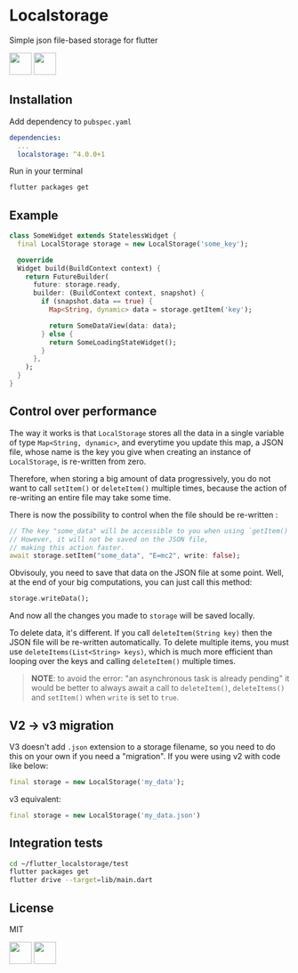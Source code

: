 # Localstorage

Simple json file-based storage for flutter

[<img src="https://badges.globeapp.dev/twitter" height="40px" />](https://twitter.com/lesnitsky_dev)
[<img src="https://badges.globeapp.dev/github?owner=lesnitsky&repository=flutter_localstorage" height="40px" />](https://github.com/lesnitsky/flutter_localstorage)

## Installation

Add dependency to `pubspec.yaml`

```yaml
dependencies:
  ...
  localstorage: ^4.0.0+1
```

Run in your terminal

```sh
flutter packages get
```

## Example

```dart
class SomeWidget extends StatelessWidget {
  final LocalStorage storage = new LocalStorage('some_key');

  @override
  Widget build(BuildContext context) {
    return FutureBuilder(
      future: storage.ready,
      builder: (BuildContext context, snapshot) {
        if (snapshot.data == true) {
          Map<String, dynamic> data = storage.getItem('key');

          return SomeDataView(data: data);
        } else {
          return SomeLoadingStateWidget();
        }
      },
    );
  }
}
```

## Control over performance

The way it works is that `LocalStorage` stores all the data in a single variable of type `Map<String, dynamic>`, and everytime you update this map, a JSON file, whose name is the key you give when creating an instance of `LocalStorage`, is re-written from zero.

Therefore, when storing a big amount of data progressively, you do not want to call `setItem()` or `deleteItem()` multiple times, because the action of re-writing an entire file may take some time.

There is now the possibility to control when the file should be re-written : 

```dart
// The key "some_data" will be accessible to you when using `getItem()`.
// However, it will not be saved on the JSON file,
// making this action faster.
await storage.setItem("some_data", "E=mc2", write: false);
```

Obvisouly, you need to save that data on the JSON file at some point. Well, at the end of your big computations, you can just call this method:

```dart
storage.writeData();
```

And now all the changes you made to `storage` will be saved locally.

To delete data, it's different. If you call `deleteItem(String key)` then the JSON file will be re-written automatically. To delete multiple items, you must use `deleteItems(List<String> keys)`, which is much more efficient than looping over the keys and calling `deleteItem()` multiple times.

> **NOTE**: to avoid the error: "an asynchronous task is already pending" it would be better to always await a call to `deleteItem()`, `deleteItems()` and `setItem()` when `write` is set to `true`.

## V2 -> v3 migration

V3 doesn't add `.json` extension to a storage filename, so you need to do this on your own if you need a "migration".
If you were using v2 with code like below:

```dart
final storage = new LocalStorage('my_data');
```

v3 equivalent:

```dart
final storage = new LocalStorage('my_data.json')
```

## Integration tests

```sh
cd ~/flutter_localstorage/test
flutter packages get
flutter drive --target=lib/main.dart
```

## License

MIT

[<img src="https://badges.globeapp.dev/twitter" height="40px" />](https://twitter.com/lesnitsky_dev)
[<img src="https://badges.globeapp.dev/github?owner=lesnitsky&repository=flutter_localstorage" height="40px" />](https://github.com/lesnitsky/flutter_localstorage)
